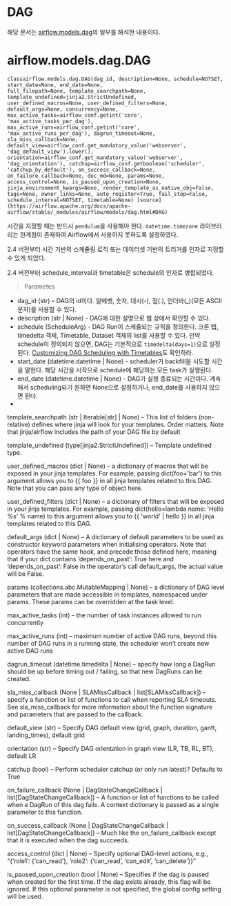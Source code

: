 # DAG
해당 문서는 [airflow.models.dag](https://airflow.apache.org/docs/apache-airflow/stable/_api/airflow/models/dag/index.html#module-contents)의 일부를 해석한 내용이다.

# airflow.models.dag.DAG
```
classairflow.models.dag.DAG(dag_id, description=None, schedule=NOTSET, start_date=None, end_date=None,
full_filepath=None, template_searchpath=None, template_undefined=jinja2.StrictUndefined,
user_defined_macros=None, user_defined_filters=None, default_args=None, concurrency=None, max_active_tasks=airflow_conf.getint('core', 'max_active_tasks_per_dag'), max_active_runs=airflow_conf.getint('core', 'max_active_runs_per_dag'), dagrun_timeout=None, sla_miss_callback=None, default_view=airflow_conf.get_mandatory_value('webserver', 'dag_default_view').lower(), orientation=airflow_conf.get_mandatory_value('webserver', 'dag_orientation'), catchup=airflow_conf.getboolean('scheduler', 'catchup_by_default'), on_success_callback=None, on_failure_callback=None, doc_md=None, params=None, access_control=None, is_paused_upon_creation=None, jinja_environment_kwargs=None, render_template_as_native_obj=False, tags=None, owner_links=None, auto_register=True, fail_stop=False, schedule_interval=NOTSET, timetable=None) [source](https://airflow.apache.org/docs/apache-airflow/stable/_modules/airflow/models/dag.html#DAG)
```

시간을 지정할 때는 반드시 `pendulum`을 사용해야 한다. `datetime.timezone` 라이브러리는 한계점이 존재하여 Airflow에서 사용하지 못하도록 설정하였다.

2.4 버전부터 시간 기반의 스케쥴링 로직 또는 데이터셋 기반의 트리거를 인자로 지정할 수 있게 되었다.

2.4 버전부터 schedule_interval과 timetable은 schedule의 인자로 병합되었다.

> Parametes

- dag_id (str) – DAG의 id이다. 알베벳, 숫자, 대시(-), 점(.), 언더바(_)(모든 ASCII 문자)를 사용할 수 있다.
- description (str | None) - DAG에 대한 설명으로 웹 상에서 확인할 수 있다.
- schedule (ScheduleArg) - DAG Run이 스케쥴되는 규칙을 정의한다. 크론 탭, timedelta 객체, Timetable, Dataset 객체의 list를 사용할 수 있다.
만약 schedule이 정의되지 않으면, DAG는 기본적으로 `timedelta(days=1)`으로 설정된다. [Customizing DAG Scheduling with Timetables](https://airflow.apache.org/docs/apache-airflow/stable/howto/timetable.html)도 확인하라.
- start_date (datetime.datetime | None) - scheduler가 backfill을 시도할 시간을 말한다. 해당 시간을 시작으로 schedule에 해당하는 모든 task가 실행된다.
- end_date (datetime.datetime | None) - DAG가 실행 종료되는 시간이다. 계속해서 scheduling되기 원하면 None으로 설정하거나, end_date를 사용하지 않으면 된다.
- 


template_searchpath (str | Iterable[str] | None) – This list of folders (non-relative) defines where jinja will look for your templates. Order matters. Note that jinja/airflow includes the path of your DAG file by default

template_undefined (type[jinja2.StrictUndefined]) – Template undefined type.

user_defined_macros (dict | None) – a dictionary of macros that will be exposed in your jinja templates. For example, passing dict(foo='bar') to this argument allows you to {{ foo }} in all jinja templates related to this DAG. Note that you can pass any type of object here.

user_defined_filters (dict | None) – a dictionary of filters that will be exposed in your jinja templates. For example, passing dict(hello=lambda name: 'Hello %s' % name) to this argument allows you to {{ 'world' | hello }} in all jinja templates related to this DAG.

default_args (dict | None) – A dictionary of default parameters to be used as constructor keyword parameters when initialising operators. Note that operators have the same hook, and precede those defined here, meaning that if your dict contains ‘depends_on_past’: True here and ‘depends_on_past’: False in the operator’s call default_args, the actual value will be False.

params (collections.abc.MutableMapping | None) – a dictionary of DAG level parameters that are made accessible in templates, namespaced under params. These params can be overridden at the task level.

max_active_tasks (int) – the number of task instances allowed to run concurrently

max_active_runs (int) – maximum number of active DAG runs, beyond this number of DAG runs in a running state, the scheduler won’t create new active DAG runs

dagrun_timeout (datetime.timedelta | None) – specify how long a DagRun should be up before timing out / failing, so that new DagRuns can be created.

sla_miss_callback (None | SLAMissCallback | list[SLAMissCallback]) – specify a function or list of functions to call when reporting SLA timeouts. See sla_miss_callback for more information about the function signature and parameters that are passed to the callback.

default_view (str) – Specify DAG default view (grid, graph, duration, gantt, landing_times), default grid

orientation (str) – Specify DAG orientation in graph view (LR, TB, RL, BT), default LR

catchup (bool) – Perform scheduler catchup (or only run latest)? Defaults to True

on_failure_callback (None | DagStateChangeCallback | list[DagStateChangeCallback]) – A function or list of functions to be called when a DagRun of this dag fails. A context dictionary is passed as a single parameter to this function.

on_success_callback (None | DagStateChangeCallback | list[DagStateChangeCallback]) – Much like the on_failure_callback except that it is executed when the dag succeeds.

access_control (dict | None) – Specify optional DAG-level actions, e.g., “{‘role1’: {‘can_read’}, ‘role2’: {‘can_read’, ‘can_edit’, ‘can_delete’}}”

is_paused_upon_creation (bool | None) – Specifies if the dag is paused when created for the first time. If the dag exists already, this flag will be ignored. If this optional parameter is not specified, the global config setting will be used.
